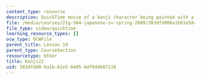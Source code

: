 ```yaml
---
content_type: resource
description: QuickTime movie of a kanji character being painted with a brush.
file: /media/courses/21g-504-japanese-iv-spring-2009/383dfd006a1b61e584056df8d4b87118_Kanji22.mov
file_type: video/quicktime
learning_resource_types: []
ocw_type: OCWFile
parent_title: Lesson 19
parent_type: CourseSection
resourcetype: Other
title: Kanji22
uid: 383dfd00-6a1b-61e5-8405-6df8d4b87118
---
```

